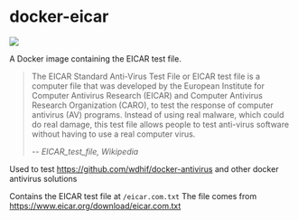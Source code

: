 # docker-eicar
![](https://github.com/wdhif/docker-eicar/actions/workflows/main.yml/badge.svg)

A Docker image containing the EICAR test file.

> The EICAR Standard Anti-Virus Test File or EICAR test file is a computer file that was developed by the European Institute for Computer Antivirus Research (EICAR) and Computer Antivirus Research Organization (CARO), to test the response of computer antivirus (AV) programs. Instead of using real malware, which could do real damage, this test file allows people to test anti-virus software without having to use a real computer virus.
>
> -- <cite>EICAR_test_file, Wikipedia</cite>

Used to test https://github.com/wdhif/docker-antivirus and other docker antivirus solutions

Contains the EICAR test file at `/eicar.com.txt`
The file comes from https://www.eicar.org/download/eicar.com.txt

